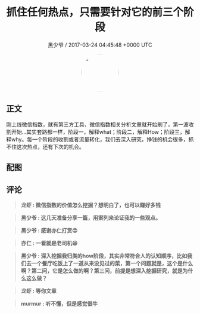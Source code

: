 <h1 align="center">抓住任何热点，只需要针对它的前三个阶段</h1>
<p align="center">
    <a>黑少爷 / 2017-03-24 04:45:48 &#43;0000 UTC</a>
</p>

<div align="center">
    <img src="https://images.zsxq.com/Fkf54q_SIjYeTeg-WNx3zmNQO7R4?e=1590940799&amp;token=kIxbL07-8jAj8w1n4s9zv64FuZZNEATmlU_Vm6zD:i2oMTUQDfFZNx_TkvNBwpZIqJQ8=" width="100" height="100" style="border:1px solid;border-radius:50%; color:#ffffff"/>
</div>

## 正文

<div>
刚上线微信指数，就有第三方工具、微信指数相关分析文章就开始刷了，第一波收割开始...其实套路都一样，阶段一，解释what；阶段二，解释How；阶段三，解释why。每一个阶段的收割或者流量转化，我们去深入研究，挣钱的机会很多，抓不住这次热点，还有下次的机会。
</div>

## 配图
<div class="image" align="center">

</div>

## 评论

<div align="left">
<div>

<blockquote >
<span> <strong>龙虾 : 微信指数的价值怎么挖掘？想明白了，也可以赚好多钱 </strong></span>
</blockquote>

<blockquote >
<span> <strong>黑少爷 : 这几天准备分享一篇，用案列来论证我的一些观点。 </strong></span>
</blockquote>

<blockquote >
<span> <strong>黑少爷 : 感谢亦仁打赏😍 </strong></span>
</blockquote>

<blockquote >
<span> <strong>亦仁 : 一看就是老司机😆 </strong></span>
</blockquote>

<blockquote >
<span> <strong>黑少爷 : 深入挖掘我归类的how阶段，其实非常符合人的认知顺序，比如我们去一个餐厅吃饭上了一道从来没见过的菜，第一个问题就是，这个是什么啊？第二问，它是怎么做的啊？第三问，前提是想深入挖掘研究，就是为什么这么做？ </strong></span>
</blockquote>

<blockquote >
<span> <strong>龙虾 : 等你文章 </strong></span>
</blockquote>

<blockquote >
<span> <strong>murmur : 听不懂，但是感觉很牛 </strong></span>
</blockquote>

</div>
</div>